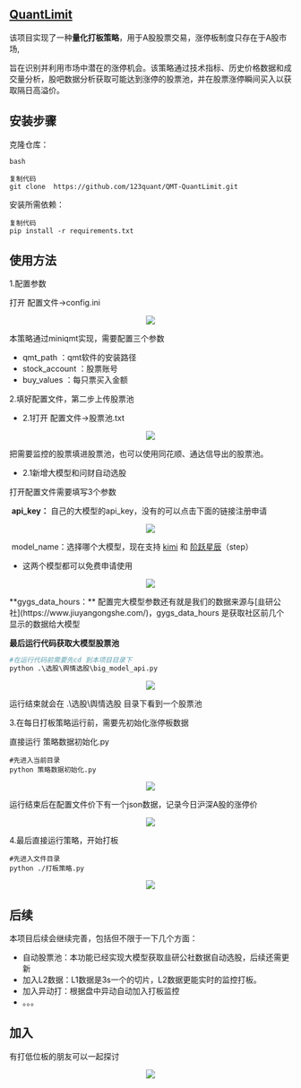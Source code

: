 ## **[QuantLimit](https://github.com/123quant/QuantLimit)**

该项目实现了一种**量化打板策略**，用于A股股票交易，涨停板制度只存在于A股市场,

旨在识别并利用市场中潜在的涨停机会。该策略通过技术指标、历史价格数据和成交量分析，股吧数据分析获取可能达到涨停的股票池，并在股票涨停瞬间买入以获取隔日高溢价。

## 安装步骤

克隆仓库：

```
bash

复制代码
git clone  https://github.com/123quant/QMT-QuantLimit.git
```

安装所需依赖：

```
复制代码
pip install -r requirements.txt
```

## 使用方法

1.配置参数

打开 配置文件->config.ini

<p align="center">
  <img src="assets/images/image-20241219085031486.png" />
</p>

本策略通过miniqmt实现，需要配置三个参数

- qmt_path ：qmt软件的安装路径
- stock_account ：股票账号
- buy_values ：每只票买入金额

2.填好配置文件，第二步上传股票池

- 2.1打开 配置文件->股票池.txt

<p align="center">
  <img src="assets/images/image-20241219085524214.png" />
</p>


把需要监控的股票填进股票池，也可以使用同花顺、通达信导出的股票池。



- 2.1新增大模型和问财自动选股



打开配置文件需要填写3个参数

​	**api_key：** 自己的大模型的api_key，没有的可以点击下面的链接注册申请

<p align="center">
  <img src="assets/images/api_key.png" />
</p>


​	model_name：选择哪个大模型，现在支持 [kimi]( https://platform.moonshot.cn/)  和  [阶跃星辰]( [阶跃星辰开放平台](https://platform.stepfun.com/))（step）

- 这两个模型都可以免费申请使用

<p align="center">
  <img src="assets/images/big_model_config.png" />
</p>
**gygs_data_hours：** 配置完大模型参数还有就是我们的数据来源与[韭研公社](https://www.jiuyangongshe.com/)，gygs_data_hours 是获取社区前几个显示的数据给大模型



**最后运行代码获取大模型股票池**

```python
#在运行代码前需要先cd 到本项目目录下
python .\选股\舆情选股\big_model_api.py
```

<p align="center">
  <img src="assets/images/big_model_stock_poll.png" />
</p>

运行结束就会在 .\选股\舆情选股 目录下看到一个股票池



3.在每日打板策略运行前，需要先初始化涨停板数据

直接运行    策略数据初始化.py

```
#先进入当前目录
python 策略数据初始化.py
```

<p align="center">
  <img src="assets/images/image-20241219085756431.png" />
</p>

运行结束后在配置文件价下有一个json数据，记录今日沪深A股的涨停价

<p align="center">
  <img src="assets/images/image-20241219085910444.png" />
</p>

4.最后直接运行策略，开始打板

```
#先进入文件目录
python ./打板策略.py
```

<p align="center">
  <img src="assets/images/image-20241219090049748.png" />
</p>


## 后续

本项目后续会继续完善，包括但不限于一下几个方面：

- 自动股票池：本功能已经实现大模型获取韭研公社数据自动选股，后续还需更新
- 加入L2数据：L1数据是3s一个的切片，L2数据更能实时的监控打板。
- 加入异动打：根据盘中异动自动加入打板监控
- 。。。
## 加入
有打低位板的朋友可以一起探讨
<p align="center">
  <img src="assets/images/qmt-打板微信群.jpg" />
</p>
